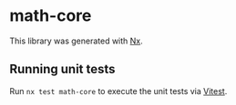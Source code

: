 # math-core

This library was generated with [Nx](https://nx.dev).

## Running unit tests

Run `nx test math-core` to execute the unit tests via [Vitest](https://vitest.dev/).
